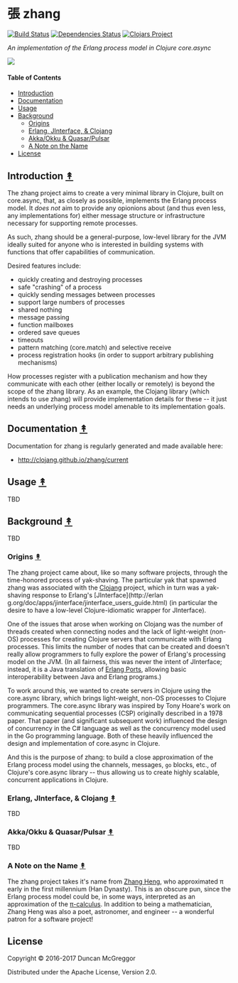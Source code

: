# 張 zhang

[![Build Status][travis-badge]][travis]
[![Dependencies Status][deps-badge]][deps]
[![Clojars Project][clojars-badge]][clojars]

*An implementation of the Erlang process model in Clojure core.async*

[![][logo]][logo-large]


#### Table of Contents

* [Introduction](#introduction-)
* [Documentation](#documentation-)
* [Usage](#usage-)
* [Background](#background-)
  * [Origins](#origins-)
  * [Erlang, JInterface, & Clojang](#erlang-jinterface--clojang-)
  * [Akka/Okku & Quasar/Pulsar](#akkaokku--quasarpulsar-)
  * [A Note on the Name](#a-note-on-the-name-)
* [License](#license-)


## Introduction [&#x219F;](#table-of-contents)

The zhang project aims to create a very minimal library in Clojure, built on
core.async, that, as closely as possible, implements the Erlang process model.
It *does not* aim to provide any opionions about (and thus even less, any
implementations for) either message structure or infrastructure necessary for
supporting remote processes.

As such, zhang should be a general-purpose, low-level library for the JVM
ideally suited for anyone who is interested in building systems with functions
that offer capabilities of communication.

Desired features include:

* quickly creating and destroying processes
* safe "crashing" of a process
* quickly sending messages between processes
* support large numbers of processes
* shared nothing
* message passing
* function mailboxes
* ordered save queues
* timeouts
* pattern matching (core.match) and selective receive
* process registration hooks (in order to support arbitrary publishing mechanisms)

How processes register with a publication mechanism and how they communicate
with each other (either locally or remotely) is beyond the scope of the zhang
library. As an example, the Clojang library (which intends to use zhang) will
provide implementation details for these -- it just needs an underlying
process model amenable to its implementation goals.


## Documentation [&#x219F;](#table-of-contents)

Documentation for zhang is regularly generated and made available here:

* http://clojang.github.io/zhang/current


## Usage [&#x219F;](#table-of-contents)

TBD


## Background [&#x219F;](#table-of-contents)

TBD


### Origins [&#x219F;](#table-of-contents)

The zhang project came about, like so many software projects, through the
time-honored process of yak-shaving. The particular yak that spawned zhang was
associated with the [Clojang](https://github.com/clojang/clojang) project,
which in turn was a yak-shaving response to Erlang's [JInterface](http://erlan
g.org/doc/apps/jinterface/jinterface_users_guide.html) (in particular the
desire to have a low-level Clojure-idiomatic wrapper for JInterface).

One of the issues that arose when working on Clojang was the number of threads
created when connecting nodes and the lack of light-weight (non-OS) processes
for creating Clojure servers that communicate with Erlang processes. This
limits the number of nodes that can be created and doesn't really allow
programmers to fully explore the power of Erlang's processing model on the
JVM. (In all fairness, this was never the intent of JInterface; instead, it is
a Java translation of
[Erlang Ports](http://erlang.org/doc/reference_manual/ports.html),
allowing basic interoperability between Java and Erlang programs.)

To work around this, we wanted to create servers in Clojure using the
core.async library, which brings light-weight, non-OS processes to Clojure
programmers. The core.async library was inspired by Tony Hoare's work on
communicating sequential processes (CSP) originally described in a 1978 paper.
That paper (and significant subsequent work) influenced the design of
concurrency in the C# language as well as the concurrency model used in the Go
programming language. Both of these heavily influenced the design and
implementation of core.async in Clojure.

And this is the purpose of zhang: to build a close approximation of the Erlang
process model using the channels, messages, ``go`` blocks, etc., of Clojure's
core.async library -- thus allowing us to create highly scalable, concurrent
applications in Clojure.


### Erlang, JInterface, & Clojang [&#x219F;](#table-of-contents)

TBD


### Akka/Okku & Quasar/Pulsar [&#x219F;](#table-of-contents)

TBD


### A Note on the Name [&#x219F;](#table-of-contents)

The zhang project takes it's name from
[Zhang Heng](https://en.wikipedia.org/wiki/Zhang_Heng),
who approximated π early in the first millennium (Han Dynasty). This is an
obscure pun, since the Erlang process model could be, in some ways,
interpreted as an approximation of the
[π-calculus](https://en.wikipedia.org/wiki/%CE%A0-calculus). In addition to
being a mathematician, Zhang Heng was also a poet, astronomer, and engineer --
a wonderful patron for a software project!


## License

Copyright © 2016-2017 Duncan McGreggor

Distributed under the Apache License, Version 2.0.


<!-- Named page links below: /-->

[travis]: https://travis-ci.org/clojang/zhang
[travis-badge]: https://travis-ci.org/clojang/zhang.png?branch=master
[deps]: http://jarkeeper.com/clojang/zhang
[deps-badge]: http://jarkeeper.com/clojang/zhang/status.svg
[clojars]: https://clojars.org/clojang/zhang
[clojars-badge]: https://img.shields.io/clojars/v/clojang/zhang.svg
[logo]: resources/images/Zhang_Heng-2-250x.png
[logo-large]: resources/images/Zhang_Heng-2-600x.png
